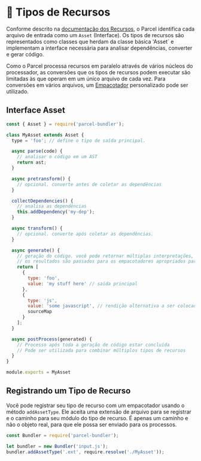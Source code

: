 # 📝 Tipos de Recursos

Conforme descrito na [documentação dos Recursos](assets.html), o Parcel identifica cada arquivo de entrada como um `Asset` (Interface). Os tipos de recursos são representados como classes que herdam da classe básica 'Asset` e implementam a interface necessária para analisar dependências, converter e gerar código.

Como o Parcel processa recursos em paralelo através de vários núcleos do processador, as conversões que os tipos de recursos podem executar são limitadas às que operam em um único arquivo de cada vez. Para conversões em vários arquivos, um [Empacotador](packagers.html) personalizado pode ser utilizado.

## Interface Asset

```javascript
const { Asset } = require('parcel-bundler');

class MyAsset extends Asset {
  type = 'foo'; // define o tipo de saída principal.

  async parse(code) {
    // analisar o código em um AST
    return ast;
  }

  async pretransform() {
    // opcional. converte antes de coletar as dependências
  }

  collectDependencies() {
    // analisa as dependências
    this.addDependency('my-dep');
  }

  async transform() {
    // opcional. converte após coletar as dependências.
  }

  async generate() {
    // geração do código. você pode retornar múltiplas interpretações, caso necessário.
    // os resultados são passados para os empacotadores apropriados para gerar o pacote final.
    return [
      {
        type: 'foo',
        value: 'my stuff here' // saída principal
      },
      {
        type: 'js',
        value: 'some javascript', // rendição alternativa a ser colocada no pacote JS, caso necessário
        sourceMap
      }
    ];
  }

  async postProcess(generated) {
    // Processo após toda a geração de código estar concluída
    // Pode ser utilizada para combinar múltiplos tipos de recursos
  }
}

module.exports = MyAsset
```

## Registrando um Tipo de Recurso

Você pode registrar seu tipo de recurso com um empacotador usando o método `addAssetType`. Ele aceita uma extensão de arquivo para se registrar e o caminho para seu módulo do tipo de recurso. É apenas um caminho e não o objeto real, para que ele possa ser enviado para os processos.

```javascript
const Bundler = require('parcel-bundler');

let bundler = new Bundler('input.js');
bundler.addAssetType('.ext', require.resolve('./MyAsset'));
```
